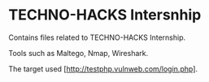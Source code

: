 # TECHNO-HACKS Intersnhip
Contains files related to TECHNO-HACKS Internship.

Tools such as Maltego, Nmap, Wireshark. 

The target used [http://testphp.vulnweb.com/login.php].
